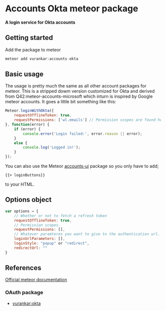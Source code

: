 # Accounts Okta meteor package
__A login service for Okta accounts__

## Getting started

Add the package to meteor
```javascript
meteor add vurankar:accounts-okta
```

## Basic usage

The usage is pretty much the same as all other account packages for meteor. This is a stripped dowm version customized for Okta and derived from Q42:meteor-accounts-microsoft which inturn is inspired by Google meteor accounts.
It goes a little bit something like this:
```javascript
Meteor.loginWithOkta({
    requestOfflineToken: true,
    requestPermissions: ['wl.emails'] // Permission scopes are found here: https://msdn.okta.com/en-us/library/hh243648.aspx
}, function(error) {
    if (error) {
        console.error('Login failed:', error.reason || error);
    }
    else {
        console.log('Logged in!');
    }
});
```

You can also use the Meteor [accounts-ui](https://atmospherejs.com/meteor/accounts-ui) package so you only have to add;
```
{{> loginButtons}}
```
to your HTML.

## Options object
```javascript
var options = {
    // Whether or not to fetch a refresh token
    requestOfflineToken: true,
    // Permission scopes. 
    requestPermissions: [], 
    // Whatever paramteres you want to give to the authentication url. 
    loginUrlParameters: [], 
    loginStyle: "popup" or "redirect",
    redirectUrl: ""
}
```

## References

[Official meteor documentation](http://docs.meteor.com/#/full/meteor_loginwithexternalservice)

### OAuth package

* [vurankar:okta](https://github.com/vurankar/meteor-okta)

